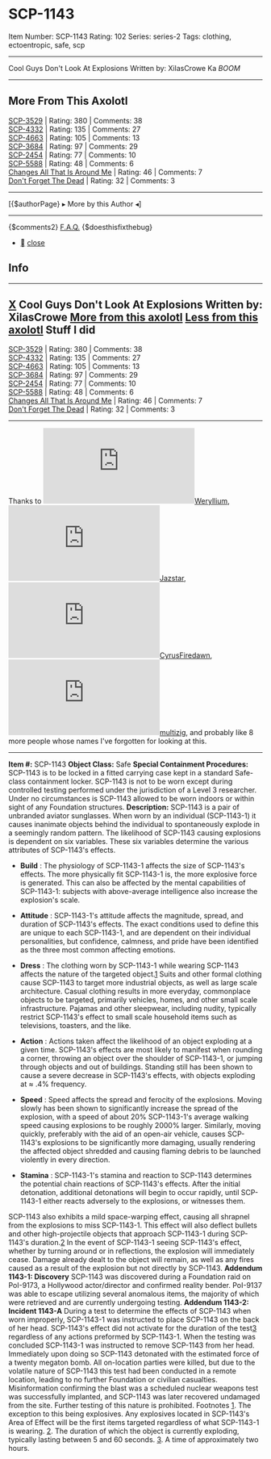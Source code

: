 # SCP-1143
Item Number: SCP-1143
Rating: 102
Series: series-2
Tags: clothing, ectoentropic, safe, scp

---

Cool Guys Don't Look At Explosions
Written by: XilasCrowe
Ka _BOOM_
* * *
More From This Axolotl  
---  
[SCP-3529](/scp-3529) | Rating: 380 | Comments: 38  
[SCP-4332](/scp-4332) | Rating: 135 | Comments: 27  
[SCP-4663](/scp-4663) | Rating: 105 | Comments: 13  
[SCP-3684](/scp-3684) | Rating: 97 | Comments: 29  
[SCP-2454](/scp-2454) | Rating: 77 | Comments: 10  
[SCP-5588](/scp-5588) | Rating: 48 | Comments: 6  
[Changes All That Is Around Me](/what-i-do-for-myself) | Rating: 46 | Comments: 7  
[Don't Forget The Dead](/don-t-forget-the-dead) | Rating: 32 | Comments: 3  
* * *
[{$authorPage} ▸ More by this Author ◂]
* * *
{$comments2}
[F.A.Q.](https://scp-wiki.wikidot.com/component:info-ayers)
{$doesthisfixthebug}
  * [](javascript:;)
[close](javascript:;)
## Info
* * *
[X](javascript:;)
Cool Guys Don't Look At Explosions
Written by: XilasCrowe
[More from this axolotl](javascript:;)
[Less from this axolotl](javascript:;)
Stuff I did  
---  
[SCP-3529](/scp-3529) | Rating: 380 | Comments: 38  
[SCP-4332](/scp-4332) | Rating: 135 | Comments: 27  
[SCP-4663](/scp-4663) | Rating: 105 | Comments: 13  
[SCP-3684](/scp-3684) | Rating: 97 | Comments: 29  
[SCP-2454](/scp-2454) | Rating: 77 | Comments: 10  
[SCP-5588](/scp-5588) | Rating: 48 | Comments: 6  
[Changes All That Is Around Me](/what-i-do-for-myself) | Rating: 46 | Comments: 7  
[Don't Forget The Dead](/don-t-forget-the-dead) | Rating: 32 | Comments: 3  
* * *
Thanks to [![Weryllium](https://www.wikidot.com/avatar.php?userid=2727655&amp;size=small&amp;timestamp=1698353841)](http://www.wikidot.com/user:info/weryllium)[Weryllium](http://www.wikidot.com/user:info/weryllium), [![Jazstar](https://www.wikidot.com/avatar.php?userid=1311903&amp;size=small&amp;timestamp=1698353841)](http://www.wikidot.com/user:info/jazstar)[Jazstar](http://www.wikidot.com/user:info/jazstar), [![CyrusFiredawn](https://www.wikidot.com/avatar.php?userid=1824351&amp;size=small&amp;timestamp=1698353841)](http://www.wikidot.com/user:info/cyrusfiredawn)[CyrusFiredawn](http://www.wikidot.com/user:info/cyrusfiredawn), [![multizig](https://www.wikidot.com/avatar.php?userid=3740504&amp;size=small&amp;timestamp=1698353841)](http://www.wikidot.com/user:info/multizig)[multizig](http://www.wikidot.com/user:info/multizig), and probably like 8 more people whose names I've forgotten for looking at this.
* * *

**Item #:** SCP-1143
**Object Class:** Safe
**Special Containment Procedures:** SCP-1143 is to be locked in a fitted carrying case kept in a standard Safe-class containment locker. SCP-1143 is not to be worn except during controlled testing performed under the jurisdiction of a Level 3 researcher. Under no circumstances is SCP-1143 allowed to be worn indoors or within sight of any Foundation structures.
**Description:** SCP-1143 is a pair of unbranded aviator sunglasses. When worn by an individual (SCP-1143-1) it causes inanimate objects behind the individual to spontaneously explode in a seemingly random pattern.
The likelihood of SCP-1143 causing explosions is dependent on six variables. These six variables determine the various attributes of SCP-1143's effects.
  * **Build** : The physiology of SCP-1143-1 affects the size of SCP-1143's effects. The more physically fit SCP-1143-1 is, the more explosive force is generated. This can also be affected by the mental capabilities of SCP-1143-1: subjects with above-average intelligence also increase the explosion's scale.

  * **Attitude** : SCP-1143-1's attitude affects the magnitude, spread, and duration of SCP-1143's effects. The exact conditions used to define this are unique to each SCP-1143-1, and are dependent on their individual personalities, but confidence, calmness, and pride have been identified as the three most common affecting emotions.

  * **Dress** : The clothing worn by SCP-1143-1 while wearing SCP-1143 affects the nature of the targeted object.[1](javascript:;) Suits and other formal clothing cause SCP-1143 to target more industrial objects, as well as large scale architecture. Casual clothing results in more everyday, commonplace objects to be targeted, primarily vehicles, homes, and other small scale infrastructure. Pajamas and other sleepwear, including nudity, typically restrict SCP-1143's effect to small scale household items such as televisions, toasters, and the like.

  * **Action** : Actions taken affect the likelihood of an object exploding at a given time. SCP-1143's effects are most likely to manifest when rounding a corner, throwing an object over the shoulder of SCP-1143-1, or jumping through objects and out of buildings. Standing still has been shown to cause a severe decrease in SCP-1143's effects, with objects exploding at ≈ .4% frequency.

  * **Speed** : Speed affects the spread and ferocity of the explosions. Moving slowly has been shown to significantly increase the spread of the explosion, with a speed of about 20% SCP-1143-1's average walking speed causing explosions to be roughly 2000% larger. Similarly, moving quickly, preferably with the aid of an open-air vehicle, causes SCP-1143's explosions to be significantly more damaging, usually rendering the affected object shredded and causing flaming debris to be launched violently in every direction.

  * **Stamina** : SCP-1143-1's stamina and reaction to SCP-1143 determines the potential chain reactions of SCP-1143's effects. After the initial detonation, additional detonations will begin to occur rapidly, until SCP-1143-1 either reacts adversely to the explosions, or witnesses them.

SCP-1143 also exhibits a mild space-warping effect, causing all shrapnel from the explosions to miss SCP-1143-1. This effect will also deflect bullets and other high-projectile objects that approach SCP-1143-1 during SCP-1143's duration.[2](javascript:;)
In the event of SCP-1143-1 seeing SCP-1143's effect, whether by turning around or in reflections, the explosion will immediately cease. Damage already dealt to the object will remain, as well as any fires caused as a result of the explosion but not directly by SCP-1143.
**Addendum 1143-1: Discovery**
SCP-1143 was discovered during a Foundation raid on PoI-9173, a Hollywood actor/director and confirmed reality bender. PoI-9137 was able to escape utilizing several anomalous items, the majority of which were retrieved and are currently undergoing testing.
**Addendum 1143-2: Incident 1143-A**
During a test to determine the effects of SCP-1143 when worn improperly, SCP-1143-1 was instructed to place SCP-1143 on the back of her head. SCP-1143's effect did not activate for the duration of the test[3](javascript:;) regardless of any actions preformed by SCP-1143-1. When the testing was concluded SCP-1143-1 was instructed to remove SCP-1143 from her head. Immediately upon doing so SCP-1143 detonated with the estimated force of a twenty megaton bomb. All on-location parties were killed, but due to the volatile nature of SCP-1143 this test had been conducted in a remote location, leading to no further Foundation or civilian casualties. Misinformation confirming the blast was a scheduled nuclear weapons test was successfully implanted, and SCP-1143 was later recovered undamaged from the site. Further testing of this nature is prohibited.
Footnotes
[1](javascript:;). The exception to this being explosives. Any explosives located in SCP-1143's Area of Effect will be the first items targeted regardless of what SCP-1143-1 is wearing.
[2](javascript:;). The duration of which the object is currently exploding, typically lasting between 5 and 60 seconds.
[3](javascript:;). A time of approximately two hours.